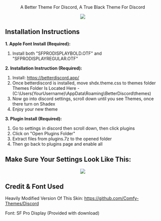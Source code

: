 <p align="center">
A Better Theme For Discord, A True Black Theme For Discord
</p>

<p align="center">
  <img src="https://jotechofficial.github.io/Shadex/image.png" />
</p>

Installation Instructions
-----
**1. Apple Font Install (Required):**
1. Install both "SFPRODISPLAYBOLD.OTF" and "SFPRODISPLAYREGULAR.OTF"

**2. Installation Instruction (Required):**
1. Install: https://betterdiscord.app/
2. Once betterdiscord is installed, move shdx.theme.css to themes folder
Themes Folder Is Located Here - (C:\Users(YourUsername)\AppData\Roaming\BetterDiscord\themes)
3. Now go into discord settings, scroll down until you see Themes, once there turn on Shadex
4. Enjoy your new theme

**3. Plugin Install (Required):**
1. Go to settings in discord then scroll down, then click plugins
2. Click on "Open Plugins Folder"
3. Extract files from plugins.7z to the opened folder
4. Then go back to plugins page and enable all

Make Sure Your Settings Look Like This:
-----

<p align="center">
  <img src="https://i.postimg.cc/RmRzv3Kq/Screenshot-2022-12-16-150339.png" />
</p>

Credit & Font Used
-----
Heavily Modified Version Of This Skin: https://github.com/Comfy-Themes/Discord

Font: SF Pro Display (Provided with download)
